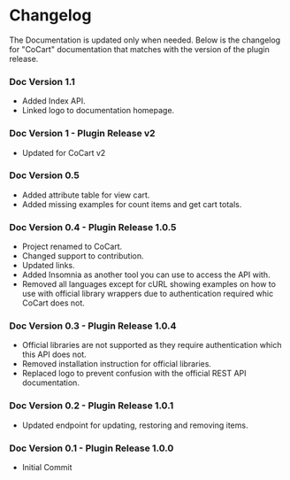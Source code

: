 # Changelog #

The Documentation is updated only when needed. Below is the changelog for "CoCart" documentation that matches with the version of the plugin release.

### Doc Version 1.1 ###

* Added Index API.
* Linked logo to documentation homepage.

### Doc Version 1 - Plugin Release v2 ###

* Updated for CoCart v2

### Doc Version 0.5 ###

* Added attribute table for view cart.
* Added missing examples for count items and get cart totals.

### Doc Version 0.4 - Plugin Release 1.0.5 ###

* Project renamed to CoCart.
* Changed support to contribution.
* Updated links.
* Added Insomnia as another tool you can use to access the API with.
* Removed all languages except for cURL showing examples on how to use with official library wrappers due to authentication required whic CoCart does not.

### Doc Version 0.3 - Plugin Release 1.0.4 ###

* Official libraries are not supported as they require authentication which this API does not.
* Removed installation instruction for official libraries.
* Replaced logo to prevent confusion with the official REST API documentation.

### Doc Version 0.2 - Plugin Release 1.0.1 ###

* Updated endpoint for updating, restoring and removing items.

### Doc Version 0.1 - Plugin Release 1.0.0 ###

* Initial Commit

